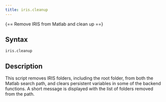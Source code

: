 ```yaml
---
title: iris.cleanup
---
```


{== Remove IRIS from Matlab and clean up ==}


## Syntax

    iris.cleanup


## Description

This script removes IRIS folders, including the root folder, from both
the Matlab search path, and clears persistent variables in some of the
backend functions. A short message is displayed with the list of folders
removed from the path.

